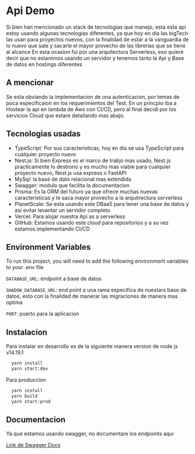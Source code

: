 
# Api Demo

Si bien han mencionado un stack de tecnologias que manejo, esta esta api estoy usando algunas tecnologias diferentes, ya que hoy en dia las bigTech las usan para proyectos nuevos, con la finalidad de estar a la vanguardia de lo nuevo que sale y sacarle el mayor provecho de las librerias que se tiene al alcance
En esta ocasion fui por una arquitectura Serverless, eso quiere decir que no estaremos usando un servidor  y tenemos tanto la Api y Base de datos en hostings diferentes

## A mencionar
Se esta obviando la implementacion de una autenticacion, por temas de poca especificaion en los requerimientos del Test.
En un princpio iba a Hostear la api en lambda de Aws con CI/CD, pero al final decidi por los servicios Cloud que estare detallando mas abajo.



## Tecnologias usadas

- TypeScript: Por sus caracteristicas, hoy en dia se usa TypeScript para cualquier proyecto nuevo
- Nest.js: Si bien Express es el marco de trabjo mas usado, Nest.js practicamente lo destrono y es mucho mas viable para cualquier proyecto nuevo, Nest.js usa express o FastAPI
- MySql: la base de dato relacional mas extendida
- Swagger: modulo que facilita la documentacion
- Prisma: Es la ORM del futuro ya que ofrece muchas nuevas caracteristicas y le saca mayor provecho a la arquitrectura serverless
- PlanetScale: Se esta usando este DBaaS para tener una base de datos y asi evitar levantar un servidor completo
- Vercel: Para alojar nuestra Api as a serverless
- GitHub: Estamos usando este cloud para repositorios y a su vez estamos implementando CI/CD


## Environment Variables

To run this project, you will need to add the following environment variables to your .env file

`DATABASE_URL`: endpoint a base de datos

`SHADOW_DATABASE_URL`: end point a una rama especifica de nuestars base de datos, esto con la finalidad de manerar las migraciones de manera mas optima

`PORT`: puerto para la aplicacion


## Instalacion

Para instalar en desarrollo es de la siguiente manera
version de node js v14.19.1

```bash
  yarn install
  yarn start:dev
```

Para produccion

```bash
  yarn install
  yarn build
  yarn start:prod
```
## Documentacion
Ya que estamos usando swagger, no documentare los endpoints aqui

[Link de Swagger Docs](https://api-demo-nest.vercel.app/docs/)


